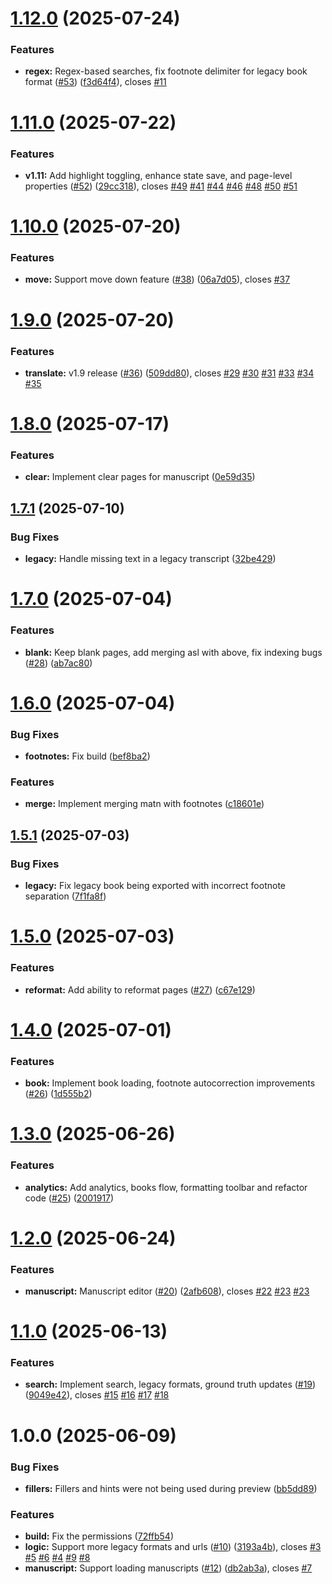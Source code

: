 # [1.12.0](https://github.com/ragaeeb/tahqiq/compare/v1.11.0...v1.12.0) (2025-07-24)


### Features

* **regex:** Regex-based searches, fix footnote delimiter for legacy book format ([#53](https://github.com/ragaeeb/tahqiq/issues/53)) ([f3d64f4](https://github.com/ragaeeb/tahqiq/commit/f3d64f406965844e110245c147afbdd33807d78c)), closes [#11](https://github.com/ragaeeb/tahqiq/issues/11)

# [1.11.0](https://github.com/ragaeeb/tahqiq/compare/v1.10.0...v1.11.0) (2025-07-22)


### Features

* **v1.11:** Add highlight toggling, enhance state save, and page-level properties ([#52](https://github.com/ragaeeb/tahqiq/issues/52)) ([29cc318](https://github.com/ragaeeb/tahqiq/commit/29cc318bc3461ba500e0430092291d9d8b4b26e8)), closes [#49](https://github.com/ragaeeb/tahqiq/issues/49) [#41](https://github.com/ragaeeb/tahqiq/issues/41) [#44](https://github.com/ragaeeb/tahqiq/issues/44) [#46](https://github.com/ragaeeb/tahqiq/issues/46) [#48](https://github.com/ragaeeb/tahqiq/issues/48) [#50](https://github.com/ragaeeb/tahqiq/issues/50) [#51](https://github.com/ragaeeb/tahqiq/issues/51)

# [1.10.0](https://github.com/ragaeeb/tahqiq/compare/v1.9.0...v1.10.0) (2025-07-20)


### Features

* **move:** Support move down feature ([#38](https://github.com/ragaeeb/tahqiq/issues/38)) ([06a7d05](https://github.com/ragaeeb/tahqiq/commit/06a7d054c0e927df1e0e066287519148d953ad51)), closes [#37](https://github.com/ragaeeb/tahqiq/issues/37)

# [1.9.0](https://github.com/ragaeeb/tahqiq/compare/v1.8.0...v1.9.0) (2025-07-20)


### Features

* **translate:** v1.9 release ([#36](https://github.com/ragaeeb/tahqiq/issues/36)) ([509dd80](https://github.com/ragaeeb/tahqiq/commit/509dd802b69e40083fc6713d598a74d8574f748b)), closes [#29](https://github.com/ragaeeb/tahqiq/issues/29) [#30](https://github.com/ragaeeb/tahqiq/issues/30) [#31](https://github.com/ragaeeb/tahqiq/issues/31) [#33](https://github.com/ragaeeb/tahqiq/issues/33) [#34](https://github.com/ragaeeb/tahqiq/issues/34) [#35](https://github.com/ragaeeb/tahqiq/issues/35)

# [1.8.0](https://github.com/ragaeeb/tahqiq/compare/v1.7.1...v1.8.0) (2025-07-17)


### Features

* **clear:** Implement clear pages for manuscript ([0e59d35](https://github.com/ragaeeb/tahqiq/commit/0e59d351a006a946f3cd72a636d479fb8680db6b))

## [1.7.1](https://github.com/ragaeeb/tahqiq/compare/v1.7.0...v1.7.1) (2025-07-10)


### Bug Fixes

* **legacy:** Handle missing text in a legacy transcript ([32be429](https://github.com/ragaeeb/tahqiq/commit/32be4297999b6a6df4041d03628141b36f2ab0f5))

# [1.7.0](https://github.com/ragaeeb/tahqiq/compare/v1.6.0...v1.7.0) (2025-07-04)


### Features

* **blank:** Keep blank pages, add merging asl with above, fix indexing bugs ([#28](https://github.com/ragaeeb/tahqiq/issues/28)) ([ab7ac80](https://github.com/ragaeeb/tahqiq/commit/ab7ac80a46f950e81924aa1ac34fb1e990d29ecb))

# [1.6.0](https://github.com/ragaeeb/tahqiq/compare/v1.5.1...v1.6.0) (2025-07-04)


### Bug Fixes

* **footnotes:** Fix build ([bef8ba2](https://github.com/ragaeeb/tahqiq/commit/bef8ba24e32e2ae65cae5b3a6b80a789892b8fe3))


### Features

* **merge:** Implement merging matn with footnotes ([c18601e](https://github.com/ragaeeb/tahqiq/commit/c18601e3d0fb845e4fad974ab5881e721b77f65c))

## [1.5.1](https://github.com/ragaeeb/tahqiq/compare/v1.5.0...v1.5.1) (2025-07-03)


### Bug Fixes

* **legacy:** Fix legacy book being exported with incorrect footnote separation ([7f1fa8f](https://github.com/ragaeeb/tahqiq/commit/7f1fa8f758e952942bf3b2481e31d2f34c56075d))

# [1.5.0](https://github.com/ragaeeb/tahqiq/compare/v1.4.0...v1.5.0) (2025-07-03)


### Features

* **reformat:** Add ability to reformat pages ([#27](https://github.com/ragaeeb/tahqiq/issues/27)) ([c67e129](https://github.com/ragaeeb/tahqiq/commit/c67e129d1fde643357e4395db612ef0dc02a03bf))

# [1.4.0](https://github.com/ragaeeb/tahqiq/compare/v1.3.0...v1.4.0) (2025-07-01)


### Features

* **book:** Implement book loading, footnote autocorrection improvements ([#26](https://github.com/ragaeeb/tahqiq/issues/26)) ([1d555b2](https://github.com/ragaeeb/tahqiq/commit/1d555b20612560c4623f119e2df7ed9a3107fc4d))

# [1.3.0](https://github.com/ragaeeb/tahqiq/compare/v1.2.0...v1.3.0) (2025-06-26)


### Features

* **analytics:** Add analytics, books flow, formatting toolbar and refactor code ([#25](https://github.com/ragaeeb/tahqiq/issues/25)) ([2001917](https://github.com/ragaeeb/tahqiq/commit/2001917160402dd57e532e987f1229c5ec3ffc07))

# [1.2.0](https://github.com/ragaeeb/tahqiq/compare/v1.1.0...v1.2.0) (2025-06-24)


### Features

* **manuscript:** Manuscript editor ([#20](https://github.com/ragaeeb/tahqiq/issues/20)) ([2afb608](https://github.com/ragaeeb/tahqiq/commit/2afb608da53ef6a267af1e7e0f253d4e9a519258)), closes [#22](https://github.com/ragaeeb/tahqiq/issues/22) [#23](https://github.com/ragaeeb/tahqiq/issues/23) [#23](https://github.com/ragaeeb/tahqiq/issues/23)

# [1.1.0](https://github.com/ragaeeb/tahqiq/compare/v1.0.0...v1.1.0) (2025-06-13)


### Features

* **search:** Implement search, legacy formats, ground truth updates ([#19](https://github.com/ragaeeb/tahqiq/issues/19)) ([9049e42](https://github.com/ragaeeb/tahqiq/commit/9049e421c9a158af2448fd4d1d109ff1fd8b98d9)), closes [#15](https://github.com/ragaeeb/tahqiq/issues/15) [#16](https://github.com/ragaeeb/tahqiq/issues/16) [#17](https://github.com/ragaeeb/tahqiq/issues/17) [#18](https://github.com/ragaeeb/tahqiq/issues/18)

# 1.0.0 (2025-06-09)


### Bug Fixes

* **fillers:** Fillers and hints were not being used during preview ([bb5dd89](https://github.com/ragaeeb/tahqiq/commit/bb5dd89e937e6efdab92b385e31a185c5c8cc8eb))


### Features

* **build:** Fix the permissions ([72ffb54](https://github.com/ragaeeb/tahqiq/commit/72ffb549efb74d52ce43444803f36f084d83329d))
* **logic:** Support more legacy formats and urls ([#10](https://github.com/ragaeeb/tahqiq/issues/10)) ([3193a4b](https://github.com/ragaeeb/tahqiq/commit/3193a4bd75635737b107e462269b772a4feb5212)), closes [#3](https://github.com/ragaeeb/tahqiq/issues/3) [#5](https://github.com/ragaeeb/tahqiq/issues/5) [#6](https://github.com/ragaeeb/tahqiq/issues/6) [#4](https://github.com/ragaeeb/tahqiq/issues/4) [#9](https://github.com/ragaeeb/tahqiq/issues/9) [#8](https://github.com/ragaeeb/tahqiq/issues/8)
* **manuscript:** Support loading manuscripts ([#12](https://github.com/ragaeeb/tahqiq/issues/12)) ([db2ab3a](https://github.com/ragaeeb/tahqiq/commit/db2ab3a7c190197130733b42fc8967ea497e58ca)), closes [#7](https://github.com/ragaeeb/tahqiq/issues/7)
